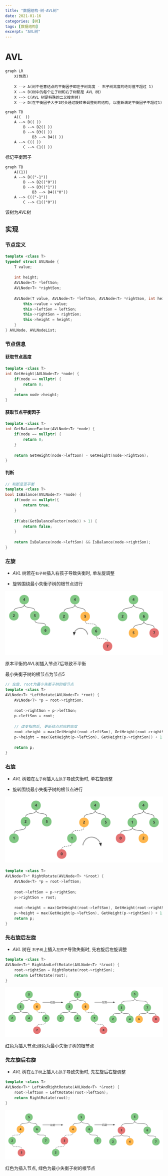 ```yaml
---
title: "数据结构-树-AVL树"
date: 2021-01-16
categories: [树]
tags: [数据结构]
excerpt: "AVL树"
---
```


# AVL

```mermaid
graph LR
    X(性质)

    X --> A(树中任意结点的平衡因子即左子树高度 - 右子树高度的绝对值不超过 1)
    X --> B(树中的每个左子树和右子树都是 AVL 树)
    X --> C(AVL 树是特殊的二叉搜索树)
    X --> D(在平衡因子大于1时会通过旋转来调整树的结构, 以重新满足平衡因子不超过1)
```

```mermaid
graph TB
    A((  ))
    A --> B(( ))
        B --> B2(( ))
        B --> B3(( ))
            B3 --> B4(( ))
    A --> C(( ))
        C --> C1(( ))
```

标记平衡因子

```mermaid
graph TB
    A((1))
    A --> B(("-1"))
        B --> B2(("0"))
        B --> B3(("1"))
            B3 --> B4(("0"))
    A --> C(("-1"))
        C --> C1(("0"))
```

该树为$AVL$树

## 实现

### 节点定义

```c++
template <class T>
typedef struct AVLNode {
    T value;

    int height;
    AVLNode<T> *leftSon;
    AVLNode<T> *rightSon;
    
    AVLNode(T value, AVLNode<T> *leftSon, AVLNode<T> *rightSon, int height){
        this->value = value;
        this->leftSon = leftSon;
        this->rightSon = rightSon;
        this->height = height;
    }
} AVLNode, AVLNodeList;
```

### 节点信息

#### 获取节点高度

```c++
template <class T>
int GetHeight(AVLNode<T> *node) {
    if(node == nullptr) {
        return 0;
    }
    return node->height;
}
```

#### 获取节点平衡因子

```c++
template <class T>
int GetBalanceFactor(AVLNode<T> *node) {
    if(node == nullptr) {
        return 0;
    }

    return GetHeight(node->leftSon) - GetHeight(node->rightSon);
}
```

#### 判断

```c++
// 判断是否平衡
template <class T>
bool IsBalance(AVLNode<T> *node) {
    if(node == nullptr){
        return true;
    }

    if(abs(GetBalanceFactor(node)) > 1) {
        return false;
    }

    return IsBalance(node->leftSon) && IsBalance(node->rightSon);
}
```

### 左旋

- $AVL$ 树若在`右子树`插入右孩子导致失衡时, 单左旋调整

- 旋转围绕最小失衡子树的根节点进行

![](/Resource/Imgur/202203262325.jpg)

原本平衡的$AVL$树插入节点$7$后导致不平衡

最小失衡子树的根节点为节点$5$

```c++
// 左旋, root为最小失衡子树的根节点
template <class T>
AVLNode<T> *LeftRotate(AVLNode<T> *root) {
    AVLNode<T> *p = root->rightSon;

    root->rightSon = p->leftSon;
    p->leftSon = root;

    // 改变指向后, 更新结点对应的高度
    root->height = max(GetHeight(root->leftSon), GetHeight(root->rightSon)) + 1;
    p->height = max(GetHeight(p->leftSon), GetHeight(p->rightSon)) + 1;

    return p;
}
```

### 右旋

- $AVL$ 树若在`左子树`插入`左孩子`导致失衡时, 单右旋调整

- 旋转围绕最小失衡子树的根节点进行

![](/Resource/Imgur/202203262336.jpg)

```c++
template <class T>
AVLNode<T>* RightRotate(AVLNode<T> *&root) {
    AVLNode<T> *p = root->leftSon;

    root->leftSon = p->rightSon;
    p->rightSon = root;

    root->height = max(GetHeight(root->leftSon), GetHeight(root->rightSon)) + 1;
    p->height = max(GetHeight(p->leftSon), GetHeight(p->rightSon)) + 1;
    return p;
}
```

### 先右旋后左旋

- $AVL$ 树在 `右子树`上插入`左孩子`导致失衡时, 先右旋后左旋调整

```c++
template <class T>
AVLNode<T>* RightAndLeftRotate(AVLNode<T> *&root) {
    root->rightSon = RightRotate(root->rightSon);
    return LeftRotate(root);
}
```

![](/Resource/Imgur/202303262354.jpg)

红色为插入节点;绿色为最小失衡子树的根节点

### 先左旋后右旋

- $AVL$ 树在`左子树`上插入`右孩子`导致失衡时, 先左旋后右旋调整

```c++
template <class T>
AVLNode<T>* LeftAndRightRotate(AVLNode<T> *&root) {
    root->leftSon = LeftRotate(root->leftSon);
    return RightRotate(root);
}
```

![](/Resource/Imgur/202203270000.jpg)

红色为插入节点, 绿色为最小失衡子树的根节点
